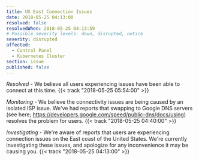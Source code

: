 ```yaml
---
title: US East Connection Issues
date: 2018-05-25 04:13:00
resolved: false
resolvedWhen: 2018-05-25 04:13:59
# Possible severity levels: down, disrupted, notice
severity: disrupted
affected:
  - Control Panel
  - Kubernetes Cluster
section: issue
published: false
---
```


*Resolved* -
We believe all users experiencing issues have been able to connect at this time. {{< track "2018-05-25 05:54:00" >}}

*Monitoring* - We believe the connectivity issues are being caused by an isolated ISP issue. We've had reports that swapping to Google DNS servers (see here; https://developers.google.com/speed/public-dns/docs/using) resolves the problem for users. {{< track "2018-05-25 04:40:00" >}}

*Investigating* - We're aware of reports that users are experiencing connection issues on the East coast of the United States. We're currently investigating these issues, and apologize for any inconvenience it may be causing you. {{< track "2018-05-25 04:13:00" >}}
